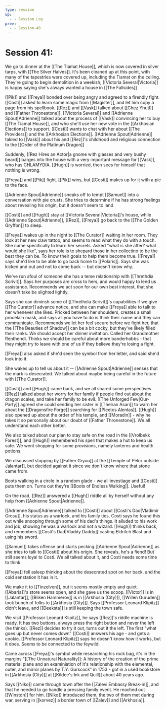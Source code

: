 ```yaml
---
type: session
up:
  - - Session Log
prev:
  - - Session-40
---
```


# Session 41: 

We go to dinner at the [[The Tiamat House]], which is now covered in silver tarps, with [[The Silver Halves]]. It's been cleaned up at this point, with many of the tapestries were covered up, including the Tiamat on the ceiling. They're going to begin demolition in a weekish, [[Victoria Several|Victoria]] is happy saying she's always wanted a house in [[The Fallsides]]

[[Pik]] and [[Freya]] bonded over being angry and agreed to a firendly fight. [[Costi]] asked to learn some magic from [[Magister]],  and let him copy a page from his spellbook. [[Rez]] and [[Vask]] talked about [[Ghez Yhutl]] and [[Father Thronestone]]. [[Victoria Several]] and [[Adrienne Spout|Adrienne]] talked about the process of [[Vask]] convincing her to buy [[The Tiamat House]], and who she'll use her new vote in the [[Arkhosian Elections]] to support. [[Costi]] wants to chat with her about [[The Providers]] and the [[Arkhosian Elections]]. [[Adrienne Spout|Adrienne]] takled to [[Vask]] about his and [[Rez]]'s childhood and religious connection to the [[Order of the Platinum Dragon]]

Suddenly, [[Rez Hires an Actor|a gnome with glasses and very bushy beard]] barges into the house with a very important message for [[Vask]], who has CHLAMYDIA. [[Hugh]] is worried, then sees for himself that nothing is wrong. 

[[Freya]] and [[Pik]] fight. [[Pik]] wins, but [[Costi]] makes up for it with a pie to the face.

[[Adrienne Spout|Adrienne]] sneaks off to tempt [[Samuel]] into a conversation with pie crusts. She tries to determine if he has strong feelings about revealing his origin, but it doesn't seem to land. 

[[Costi]] and [[Hugh]] stay at [[Victoria Several|Victoria]]'s house, while [[Adrienne Spout|Adrienne]], [[Rez]], [[Freya]] go back to the [[The Golden Gryffon]] to sleep. 

[[Freya]] wakes up in the night to [[The Curator]] waiting in her room. They look at her new claw tattoo, and seems to read what they do with a touch. She came specifically to learn her secrets. Asked "what is she after? what would she like", says her role is to shepard those in her collectino to be the best they can be. To know their goals to help them become true. [[Freya]] says she'd like to be able to go back home to [[Polaris]]. Says she was kicked and out and not to come back -- but doesn't know why. 

We've run afoul of someone she has a terse relationship with [[Threthdia Scrivit]]. Says her purposes are cross to hers, and would happy to lend us assistance. Recommends we act soon for our own best interest, that she doesn't take be slighted lightly. 

Says she can diminsh some of [[Threthdia Scrivit]]'s capabilities if we give [[The Curator]] advance notice, and she can make [[Freya]] able to talk to her whenever she likes. Pricked between her shoulders, creates a small procelain mask, and says all you have to do is think their name and they can communicate. Recommends we let her feel secure before we fight her, that the [[The Beauties of Shadow]] can be a bit cocky, but they've likely filled their ranks. We should accept her dinner invitation. Called her Grandmother Renthendi. Thinks we should be careful about more banderhobbs - that they might try to leave with one of us if they believe they're losing a fight. 

[[Freya]] also asked if she'd seen the symbol from her letter, and said she'd look into it.

She wakes up to tell us about it -- [[Adrienne Spout|Adrienne]] senses that the mark is desecrated. We talked about maybe being careful in the future with [[The Curator]].

[[Costi]] and [[Hugh]] came back, and we all shared some perspectives. [[Rez]] talked about her worry for her family if people find out about the dragon scales, and take her family to be evil. [[The Unforged Few|Our-Party]] agreed she could sending her sister in [[Thelran Asari]] to warn her about the [[Dragonsfire Forge]] searching for [[Pleetos Alentas]]. [[Hugh]] also opened up about the order of his temple, and [[Moradin]] - why he takes it so personally about our doubt of [[Father Thronestone]]. We all understand each other better.

We also talked about our plan to stay safe on the road in the [[Vrolbekk Forest]], and [[Hugh]] remembered his spell that makes a hut to keep us safe. We went shopping for some provisions, namely lanterns and health potions.

We discussed stopping by [[Father Gryuu]] at the [[Temple of Pelor outside Jalantar]], but decided against it since we don't know where that stone came from. 

Boots walking in a circle in a random glade - we all investiage and [[Costi]] puts them on. Turns out they're [[Boots of Endless Walking]]. Useful! 

On the road, [[Rez]] answered a [[Hugh]] riddle all by herself without any help from [[Adrienne Spout|Adrienne]]. 

[[Adrienne Spout|Adrienne]] talked to [[Costi]] about [[Costi's Dad|Vladimir Grosu]], his status as a warlock, and his family ties. Costi says he found this out while snooping through some of his dad's things. It alluded to his work and job, showing he was a warlock and not a wizard. [[Hugh]] thinks back, and remembers [[Costi's Dad|Vladdy Daddy]] casting Eldritch Blast and using his sword. 

[[Samuel]] takes offense and starts pecking [[Adrienne Spout|Adrienne]] as she tries to talk to [[Costi]] about his origin. She reveals, he's a fiend! But still seems loyal to Costi. We all talked about it, and Costi needs some time to think. 

[[Freya]] fell asleep thinking about the desecrated spot on her back, and the cold senstation it has in it. 

We make it to [[Tinzelven]], but it seems mostly empty and quiet. [[Abaria]]'s store seems open, and she gave us the scoop. [[Victor]] is in [[Jalantar]], [[Bliken Hammerov]] is in [[Arkhosia (City)]], [[Willen Guruden]] took bunch of folks to [[Arkhosia (City)]]. Says [[Professor Leonard Klipitz]] didn't leave, and [[Deeksta]] is still keeping the town safe. 

We visit [[Professor Leonard Klipitz]], he says [[Rez]]'s riddle machine is ready. It has two buttons, always press the right button and never the left (he thinks). [[Rez]] decides to try it out, turns out it the left. The first "what goes up but never comes down" [[Costi]] answers his age - and gets a cookie. [[Professor Leonard Klipitz]] says he doesn't know how it works, but it does. Seems to be connected to the feywild. 

Came across [[Freya]]'s symbol while researching his rock bag, it's in the margins "[[The Unnatural Naturality]]: A history of the creation of the prime material plane and an examiniation of it's relationship with the elemental, outer, and mirror planes by T.Y. Gurscock" in 1753 - got in a used bookstore in [[Arkhosia (City)]] at [[Kildee's Ink and Quill]] about 40 years ago. 

Says [[Niko]] came through town after the [[Zalevi Embassy Break-in]], and that he needed to go handle a pressing family event. He reached out [[Winston]] for him. [[Niko]] introduced them, the two of them met during war, serving in [[korvez]] a border town of [[Zalev]] and [[Arkhosia]]. 



